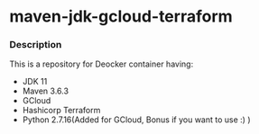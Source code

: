 # maven-jdk-gcloud-terraform

### Description
This is a repository for Deocker container having:
* JDK 11
* Maven 3.6.3
* GCloud
* Hashicorp Terraform
* Python 2.7.16(Added for GCloud, Bonus if you want to use :) )
